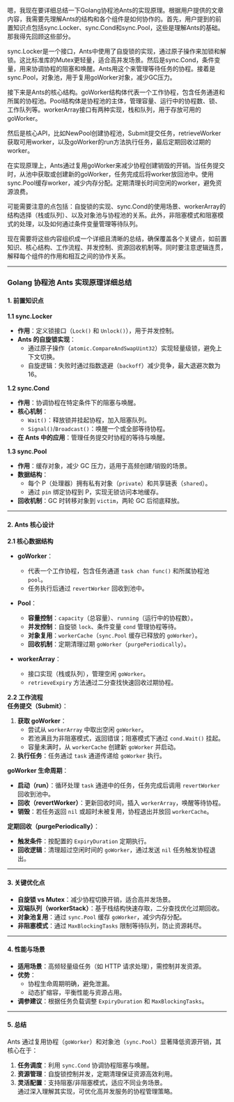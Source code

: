 嗯，我现在要详细总结一下Golang协程池Ants的实现原理。根据用户提供的文章内容，我需要先理解Ants的结构和各个组件是如何协作的。首先，用户提到的前置知识点包括sync.Locker、sync.Cond和sync.Pool，这些是理解Ants的基础。那我得先回顾这些部分。

sync.Locker是一个接口，Ants中使用了自旋锁的实现，通过原子操作来加锁和解锁。这比标准库的Mutex更轻量，适合高并发场景。然后是sync.Cond，条件变量，用来协调协程的阻塞和唤醒。Ants用这个来管理等待任务的协程。接着是sync.Pool，对象池，用于复用goWorker对象，减少GC压力。

接下来是Ants的核心结构。goWorker结构体代表一个工作协程，包含任务通道和所属的协程池。Pool结构体是协程池的主体，管理容量、运行中的协程数、锁、工作队列等。workerArray接口有两种实现，栈和队列，用于存放可用的goWorker。

然后是核心API，比如NewPool创建协程池，Submit提交任务，retrieveWorker获取可用worker，以及goWorker的run方法执行任务，最后定期回收过期的worker。

在实现原理上，Ants通过复用goWorker来减少协程创建销毁的开销。当任务提交时，从池中获取或创建新的goWorker，任务完成后将worker放回池中。使用sync.Pool缓存worker，减少内存分配。定期清理长时间空闲的worker，避免资源浪费。

可能需要注意的点包括：自旋锁的实现、sync.Cond的使用场景、workerArray的结构选择（栈或队列）、以及对象池与协程池的关系。此外，非阻塞模式和阻塞模式的处理，以及如何通过条件变量管理等待队列。

现在需要将这些内容组织成一个详细且清晰的总结，确保覆盖各个关键点，如前置知识、核心结构、工作流程、并发控制、资源回收机制等。同时要注意逻辑连贯，解释每个组件的作用和相互之间的协作关系。

---

### Golang 协程池 Ants 实现原理详细总结

#### 1. 前置知识点

**1.1 sync.Locker**

- **作用**：定义锁接口（`Lock()` 和 `Unlock()`），用于并发控制。
- **Ants 的自旋锁实现**：
  - 通过原子操作（`atomic.CompareAndSwapUint32`）实现轻量级锁，避免上下文切换。
  - 自旋逻辑：失败时通过指数退避（`backoff`）减少竞争，最大退避次数为 16。

**1.2 sync.Cond**

- **作用**：协调协程在特定条件下的阻塞与唤醒。
- **核心机制**：
  - `Wait()`：释放锁并挂起协程，加入阻塞队列。
  - `Signal()`/`Broadcast()`：唤醒一个或全部等待协程。
- **在 Ants 中的应用**：管理任务提交时协程的等待与唤醒。

**1.3 sync.Pool**

- **作用**：缓存对象，减少 GC 压力，适用于高频创建/销毁的场景。
- **数据结构**：
  - 每个 P（处理器）拥有私有对象（`private`）和共享链表（`shared`）。
  - 通过 `pin` 绑定协程到 P，实现无锁访问本地缓存。
- **回收机制**：GC 时转移对象到 `victim`，两轮 GC 后彻底释放。

---

#### 2. Ants 核心设计

**2.1 核心数据结构**

- **goWorker**：
  - 代表一个工作协程，包含任务通道 `task chan func()` 和所属协程池 `pool`。
  - 任务执行后通过 `revertWorker` 回收到池中。
- **Pool**：

  - **容量控制**：`capacity`（总容量）、`running`（运行中的协程数）。
  - **并发控制**：自旋锁 `lock`、条件变量 `cond` 管理协程等待。
  - **对象复用**：`workerCache`（`sync.Pool` 缓存已释放的 `goWorker`）。
  - **回收机制**：定期清理过期 `goWorker`（`purgePeriodically`）。

- **workerArray**：
  - 接口实现（栈或队列），管理空闲 `goWorker`。
  - `retrieveExpiry` 方法通过二分查找快速回收过期协程。

**2.2 工作流程**  
**任务提交（Submit）**：

1. **获取 goWorker**：
   - 尝试从 `workerArray` 中取出空闲 `goWorker`。
   - 若池满且为非阻塞模式，返回错误；阻塞模式下通过 `cond.Wait()` 挂起。
   - 容量未满时，从 `workerCache` 创建新 `goWorker` 并启动。
2. **执行任务**：任务通过 `task` 通道传递给 `goWorker` 执行。

**goWorker 生命周期**：

- **启动（run）**：循环处理 `task` 通道中的任务，任务完成后调用 `revertWorker` 回收到池中。
- **回收（revertWorker）**：更新回收时间，插入 `workerArray`，唤醒等待协程。
- **销毁**：若任务返回 `nil` 或超时未被复用，协程退出并放回 `workerCache`。

**定期回收（purgePeriodically）**：

- **触发条件**：按配置的 `ExpiryDuration` 定期执行。
- **回收逻辑**：清理超过空闲时间的 `goWorker`，通过发送 `nil` 任务触发协程退出。

---

#### 3. 关键优化点

- **自旋锁 vs Mutex**：减少协程切换开销，适合高并发场景。
- **双端队列（workerStack）**：基于栈结构快速存取，二分查找优化过期回收。
- **对象池复用**：通过 `sync.Pool` 缓存 `goWorker`，减少内存分配。
- **非阻塞模式**：通过 `MaxBlockingTasks` 限制等待队列，防止资源耗尽。

---

#### 4. 性能与场景

- **适用场景**：高频轻量级任务（如 HTTP 请求处理），需控制并发资源。
- **优势**：
  - 协程生命周期明确，避免泄漏。
  - 动态扩缩容，平衡性能与资源占用。
- **调参建议**：根据任务负载调整 `ExpiryDuration` 和 `MaxBlockingTasks`。

---

#### 5. 总结

Ants 通过复用协程（`goWorker`）和对象池（`sync.Pool`）显著降低资源开销，其核心在于：

1. **任务调度**：利用 `sync.Cond` 协调协程阻塞与唤醒。
2. **资源管理**：自旋锁控制并发，定期清理保证资源高效利用。
3. **灵活配置**：支持阻塞/非阻塞模式，适应不同业务场景。  
   通过深入理解其实现，可优化高并发服务的协程管理策略。
